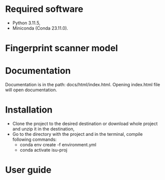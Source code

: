 # Required software 

- Python 3.11.5,
- Miniconda (Conda 23.11.0).

# Fingerprint scanner model

# Documentation

Documentation is in the path: docs/html/index.html.
Opening index.html file will open documentation.

# Installation

- Clone the project to the desired destination or download whole project and unzip it in the destination,
- Go to the directory with the project and in the terminal, compile following commands:
     -  conda env create -f environment.yml
     -  conda activate isu-proj
 
# User guide






